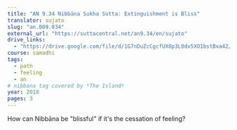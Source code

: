 ```yaml
---
title: "AN 9.34 Nibbāna Sukha Sutta: Extinguishment is Bliss"
translator: sujato
slug: "an.009.034"
external_url: "https://suttacentral.net/an9.34/en/sujato"
drive_links:
  - "https://drive.google.com/file/d/1G7nDuZcCgcfUX8p3L0dv5XO1bstBxa42/view?usp=drivesdk"
course: samadhi
tags:
  - path
  - feeling
  - an
# nibbana tag covered by *The Island*
year: 2018
pages: 3
---
```


How can Nibbāna be "blissful" if it's the cessation of feeling?
